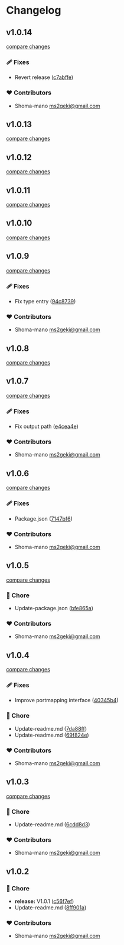# Changelog


## v1.0.14

[compare changes](https://github.com/shoma-mano/task-definition-ts/compare/v1.0.13...v1.0.14)

### 🩹 Fixes

- Revert release ([c7abffe](https://github.com/shoma-mano/task-definition-ts/commit/c7abffe))

### ❤️ Contributors

- Shoma-mano <ms2geki@gmail.com>

## v1.0.13

[compare changes](https://github.com/shoma-mano/task-definition-ts/compare/v1.0.12...v1.0.13)

## v1.0.12

[compare changes](https://github.com/shoma-mano/task-definition-ts/compare/v1.0.11...v1.0.12)

## v1.0.11

[compare changes](https://github.com/shoma-mano/task-definition-ts/compare/v1.0.10...v1.0.11)

## v1.0.10

[compare changes](https://github.com/shoma-mano/task-definition-ts/compare/v1.0.9...v1.0.10)

## v1.0.9

[compare changes](https://github.com/shoma-mano/task-definition-ts/compare/v1.0.8...v1.0.9)

### 🩹 Fixes

- Fix type entry ([94c8739](https://github.com/shoma-mano/task-definition-ts/commit/94c8739))

### ❤️ Contributors

- Shoma-mano <ms2geki@gmail.com>

## v1.0.8

[compare changes](https://github.com/shoma-mano/task-definition-ts/compare/v1.0.7...v1.0.8)

## v1.0.7

[compare changes](https://github.com/shoma-mano/task-definition-ts/compare/v1.0.6...v1.0.7)

### 🩹 Fixes

- Fix output path ([e4cea4e](https://github.com/shoma-mano/task-definition-ts/commit/e4cea4e))

### ❤️ Contributors

- Shoma-mano <ms2geki@gmail.com>

## v1.0.6

[compare changes](https://github.com/shoma-mano/task-definition-ts/compare/v1.0.5...v1.0.6)

### 🩹 Fixes

- Package.json ([7147bf6](https://github.com/shoma-mano/task-definition-ts/commit/7147bf6))

### ❤️ Contributors

- Shoma-mano <ms2geki@gmail.com>

## v1.0.5

[compare changes](https://github.com/shoma-mano/task-definition-ts/compare/v1.0.4...v1.0.5)

### 🏡 Chore

- Update-package.json ([bfe865a](https://github.com/shoma-mano/task-definition-ts/commit/bfe865a))

### ❤️ Contributors

- Shoma-mano <ms2geki@gmail.com>

## v1.0.4

[compare changes](https://github.com/shoma-mano/task-definition-ts/compare/v1.0.3...v1.0.4)

### 🩹 Fixes

- Improve portmapping interface ([40345b4](https://github.com/shoma-mano/task-definition-ts/commit/40345b4))

### 🏡 Chore

- Update-readme.md ([7da88ff](https://github.com/shoma-mano/task-definition-ts/commit/7da88ff))
- Update-readme.md ([69f824e](https://github.com/shoma-mano/task-definition-ts/commit/69f824e))

### ❤️ Contributors

- Shoma-mano <ms2geki@gmail.com>

## v1.0.3

[compare changes](https://github.com/shoma-mano/task-definition-ts/compare/v1.0.2...v1.0.3)

### 🏡 Chore

- Update-readme.md ([6cdd8d3](https://github.com/shoma-mano/task-definition-ts/commit/6cdd8d3))

### ❤️ Contributors

- Shoma-mano <ms2geki@gmail.com>

## v1.0.2


### 🏡 Chore

- **release:** V1.0.1 ([c56f7ef](https://github.com/shoma-mano/task-definition-ts/commit/c56f7ef))
- Update-readme.md ([8ff901a](https://github.com/shoma-mano/task-definition-ts/commit/8ff901a))

### ❤️ Contributors

- Shoma-mano <ms2geki@gmail.com>

